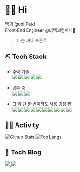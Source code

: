 # 🙋‍♂️ Hi
백괴 (guoi Paik)<br>
Front-End Engineer @더백괴컴퍼니🏢<br>
> 나는 짜다 프론트

## ⛏ Tech Stack
- 주력 기술<br>
  <img src="https://img.shields.io/badge/JavaScript-F7DF1E?style=flat-square&logo=JavaScript&logoColor=black"/> <img src="https://img.shields.io/badge/React-61DAFB?style=flat-square&logo=React&logoColor=black"/> <img src="https://img.shields.io/badge/styled-components-DB7093?style=flat-square&logo=styled-components&logoColor=white"/> <img src="https://img.shields.io/badge/HTML5-E34F26?style=flat-square&logo=html5&logoColor=white"/> <img src="https://img.shields.io/badge/CSS3-1572B6?style=flat-square&logo=css3&logoColor=white"/>
  
- 공부 중<br>
  <img src="https://img.shields.io/badge/React-61DAFB?style=flat-square&logo=React&logoColor=black"/> <img src="https://img.shields.io/badge/Sass-CC6699?style=flat-square&logo=Sass&logoColor=white"/> <img src="https://img.shields.io/badge/styled-components-DB7093?style=flat-square&logo=styled-components&logoColor=white"/>

- 그 외 단 한 번이라도 사용 경험 有<br>
  <img src="https://img.shields.io/badge/C-A8B9CC?style=flat-square&logo=C&logoColor=black"/> <img src="https://img.shields.io/badge/C++-00599C?style=flat-square&logo=cplusplus&logoColor=white"/> <img src="https://img.shields.io/badge/C Sharp-239120?style=flat-square&logo=csharp&logoColor=white"/> <img src="https://img.shields.io/badge/Node.js-339933?style=flat-square&logo=nodedotjs&logoColor=white"/> <img src="https://img.shields.io/badge/Java-007396?style=flat-square&logo=java&logoColor=white"/> <img src="https://img.shields.io/badge/Android Studio-3DDC84?style=flat-square&logo=androidstudio&logoColor=white"/> <img src="https://img.shields.io/badge/Spring-6DB33F?style=flat-square&logo=spring&logoColor=white"/> <img src="https://img.shields.io/badge/Python-3776AB?style=flat-square&logo=python&logoColor=white"/> <img src="https://img.shields.io/badge/Firebase-FFCA28?style=flat-square&logo=firebase&logoColor=black"/> <img src="https://img.shields.io/badge/MySQL-4479A1?style=flat-square&logo=mysql&logoColor=white"/>

## 🏃‍♂️ Activity
![Github Stats](https://github-readme-stats.vercel.app/api?username=uncyclocity&show_icons=true&hide=stars&theme=vue-dark)
[![Top Langs](https://github-readme-stats.vercel.app/api/top-langs/?username=uncyclocity&layout=compact&theme=vue-dark)](https://github.com/anuraghazra/github-readme-stats)

## 📝 Tech Blog
<a href="https://velog.io/@uncyclocity">
  <img src="https://img.shields.io/badge/Velog(준비 중)-4FC08D?style=flat-square&logo=vimeo&logoColor=white"/>
</a>
<a href="https://uncyclocity.tistory.com/">
  <img src="https://img.shields.io/badge/Tistory-F16521?style=flat-square&logo=tidal&logoColor=white"/>
</a>
